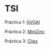 # TSI

Práctica 1: [GVGAI](https://github.com/Cristinasj/TSI-P1)

Práctica 2: [MiniZinc](https://github.com/Cristinasj/TSI-P2)

Práctica 3: [Clips](https://github.com/Cristinasj/TSI-P3)
 